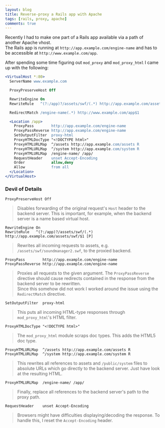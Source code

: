 ```yaml
---
layout: blog
title: Reverse-proxy a Rails app with Apache
tags: [rails, proxy, apache]
comments: true
---
```


Recently I had to make one part of a Rails app available via a path of another Apache vhost.  
The Rails app is running at `http://app.example.com/engine-name` and has to be accessible at `http://www.example.com/app`.

After spending some time figuring out `mod_proxy` and `mod_proxy_html` I came up with the following:

```apache
<VirtualHost *:80>
  ServerName www.example.com

  ProxyPreserveHost Off

  RewriteEngine On
  RewriteRule   ^(?:/app)?/assets/swf/(.*) http://app.example.com/assets/swf/$1 [P]

  RedirectMatch /engine-name(.*) http://www.example.com/app$1

  <Location /app>
    ProxyPass        http://app.example.com/engine-name
    ProxyPassReverse http://app.example.com/engine-name
    SetOutputFilter  proxy-html
    ProxyHTMLDocType "<!DOCTYPE html>"
    ProxyHTMLURLMap  ^/assets http://app.example.com/assets R
    ProxyHTMLURLMap  ^/system http://app.example.com/system R
    ProxyHTMLURLMap  /engine-name/ /app/
    RequestHeader    unset Accept-Encoding
    Order            allow,deny
    Allow            from all
  </Location>
</VirtualHost>
```

### Devil of Details

    ProxyPreserveHost Off

> Disables forwarding of the original request's `Host` header to the backend server. This is important, for example, when the backend server is a name based virtual host.


    RewriteEngine On
    RewriteRule   ^(?:/app)?/assets/swf/(.*) http://app.example.com/assets/swf/$1 [P]

> Rewrites all incoming requests to assets, e.g. `/assets/swf/soundmanager2.swf`, to the proxied backend.


    ProxyPass        http://app.example.com/engine-name
    ProxyPassReverse http://app.example.com/engine-name

> Proxies all requests to the given argument. The `ProxyPassReverse` directive should cause redirects contained in the response from the backend server to be rewritten.  
> Since this somehow did not work I worked around the issue using the `RedirectMatch` directive.


    SetOutputFilter  proxy-html

> This puts all incoming HTML-type responses through `mod_proxy_html`'s HTML filter.


    ProxyHTMLDocType "<!DOCTYPE html>"

> The `mod_proxy_html` module scraps doc types. This adds the HTML5 doc type.


    ProxyHTMLURLMap  ^/assets http://app.example.com/assets R
    ProxyHTMLURLMap  ^/system http://app.example.com/system R

> This rewrites all references to assets and `/public/system` files to absolute URLs which go directly to the backend server. Just have look at the resulting HTML.


    ProxyHTMLURLMap  /engine-name/ /app/

> Finally, replace all references to the backend server's path to the proxy path.


    RequestHeader    unset Accept-Encoding

> Browsers might have difficulties displaying/decoding the response. To handle this, I reset the `Accept-Encoding` header.
